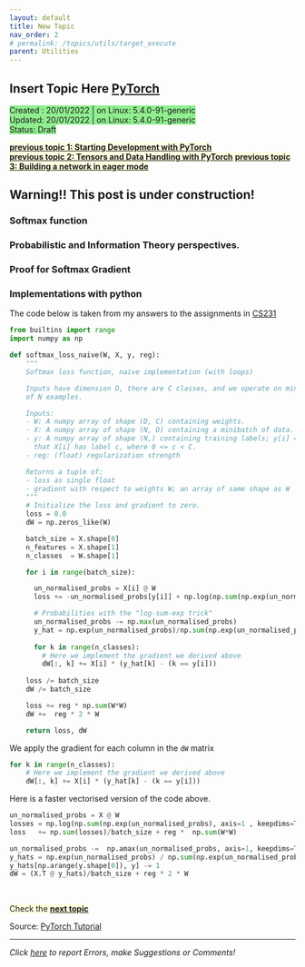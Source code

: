 ```yaml
---
layout: default
title: New Topic 
nav_order: 2 
# permalink: /topics/utils/target_execute
parent: Utilities
---
```


## Insert Topic Here [PyTorch][PYTORCH]
<span style="background-color:LightGreen">
Created : 20/01/2022 | on Linux: 5.4.0-91-generic <br />
Updated: 20/01/2022 | on Linux: 5.4.0-91-generic <br />
Status: Draft
</span>

<span style="background-color:LightYellow"> [**previous topic 1: Starting Development with PyTorch**](../pytorch_walkthrough#Starting-Development-with-PyTorch)  </span> <br  />
<span style="background-color:LightYellow"> [**previous topic 2: Tensors and Data Handling with PyTorch**](../tensors_and_model_input#Tensors-and-Data-Handling-with-PyTorch)  </span>
<span style="background-color:LightYellow"> [**previous topic 3: Building a network in eager mode**](../eager_network_building_blocks#Building-a-network-with-PyTorch)  </span>

## Warning!! This post is under construction! 

### Softmax function 

### Probabilistic and Information Theory perspectives.

### Proof for Softmax Gradient 

### Implementations with python


The code below is taken from my answers to the assignments in [CS231](http://cs231n.stanford.edu/)

```python
from builtins import range
import numpy as np

def softmax_loss_naive(W, X, y, reg):
    """
    Softmax loss function, naive implementation (with loops)

    Inputs have dimension D, there are C classes, and we operate on minibatches
    of N examples.

    Inputs:
    - W: A numpy array of shape (D, C) containing weights.
    - X: A numpy array of shape (N, D) containing a minibatch of data.
    - y: A numpy array of shape (N,) containing training labels; y[i] = c means
      that X[i] has label c, where 0 <= c < C.
    - reg: (float) regularization strength

    Returns a tuple of:
    - loss as single float
    - gradient with respect to weights W; an array of same shape as W
    """
    # Initialize the loss and gradient to zero.
    loss = 0.0
    dW = np.zeros_like(W)

    batch_size = X.shape[0]
    n_features = X.shape[1]
    n_classes  = W.shape[1]

    for i in range(batch_size):

      un_normalised_probs = X[i] @ W
      loss += -un_normalised_probs[y[i]] + np.log(np.sum(np.exp(un_normalised_probs))) 

      # Probabilities with the "log-sum-exp trick"
      un_normalised_probs -= np.max(un_normalised_probs)
      y_hat = np.exp(un_normalised_probs)/np.sum(np.exp(un_normalised_probs))
      
      for k in range(n_classes):
      	# Here we implement the gradient we derived above 
        dW[:, k] += X[i] * (y_hat[k] - (k == y[i]))
   
    loss /= batch_size 
    dW /= batch_size

    loss += reg * np.sum(W*W)   
    dW +=  reg * 2 * W

    return loss, dW

```

We apply the gradient for each column in the `dW` matrix 

```python
for k in range(n_classes):
	# Here we implement the gradient we derived above 
	dW[:, k] += X[i] * (y_hat[k] - (k == y[i]))
```

Here is a faster vectorised version of the code above.  

```python
un_normalised_probs = X @ W
losses = np.log(np.sum(np.exp(un_normalised_probs), axis=1 , keepdims=True)) - np.take_along_axis(un_normalised_probs, np.reshape(y, (-1, 1)), axis=1)
loss   += np.sum(losses)/batch_size + reg *  np.sum(W*W) 

un_normalised_probs -=  np.amax(un_normalised_probs, axis=1, keepdims=True)
y_hats = np.exp(un_normalised_probs) / np.sum(np.exp(un_normalised_probs), axis=1, keepdims=True)
y_hats[np.arange(y.shape[0]), y] -= 1
dW = (X.T @ y_hats)/batch_size + reg * 2 * W
```

<br />

<span style="background-color:LightYellow"> Check the [**next topic**](../pytorch_walkthrough#Starting-Development-with-PyTorch)  </span>

Source: [PyTorch Tutorial][PyTorch-Tutorial]

---
*Click [here][ERRORS-SUGGESTIONS] to report Errors, make Suggestions or Comments!*

[JETSON-URL]: https://developer.nvidia.com/embedded/jetson-agx-xavier-developer-kit
[PYTORCH]: https://pytorch.org
[NVIDIA-PYTORCH-GUIDE]: https://forums.developer.nvidia.com/t/pytorch-for-jetson-version-1-9-0-now-available/72048
[PyTorch-Tutorial]: https://pytorch.org/tutorials/beginner/basics/quickstart_tutorial.html
[FashonMnist-dataset]: https://github.com/zalandoresearch/fashion-mnist
[ERRORS-SUGGESTIONS]: https://github.com/ganindu7/deepnotes/issues

<!-- Latex in markdown -->
<script src="https://cdn.mathjax.org/mathjax/latest/MathJax.js?config=TeX-AMS-MML_HTMLorMML" type="text/javascript"></script>
<!-- $$ \nabla_\boldsymbol{x} J(\boldsymbol{x}) $$ -->

<link rel="stylesheet" href="https://cdnjs.cloudflare.com/ajax/libs/highlight.js/11.5.0/styles/default.min.css">
<script src="https://cdnjs.cloudflare.com/ajax/libs/highlight.js/11.5.0/highlight.min.js"></script>
<script>hljs.initHighlightingOnLoad();</script>

<!-- This is not pretty!! -->
<!-- 
<script src="//cdnjs.cloudflare.com/ajax/libs/highlightjs-line-numbers.js/2.8.0/highlightjs-line-numbers.min.js"></script>
<script>hljs.initLineNumbersOnLoad();</script>
 -->